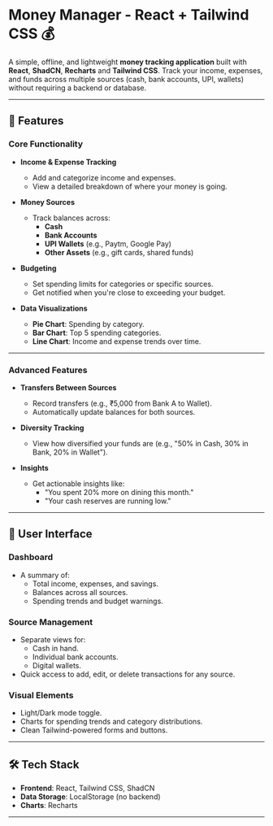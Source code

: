 # Money Manager - React + Tailwind CSS 💰

A simple, offline, and lightweight **money tracking application** built with **React**, **ShadCN**, **Recharts** and **Tailwind CSS**. Track your income, expenses, and funds across multiple sources (cash, bank accounts, UPI, wallets) without requiring a backend or database.

---

## 🚀 Features

### **Core Functionality**
- **Income & Expense Tracking**
  - Add and categorize income and expenses.
  - View a detailed breakdown of where your money is going.
  
- **Money Sources**
  - Track balances across:
    - **Cash**
    - **Bank Accounts**
    - **UPI Wallets** (e.g., Paytm, Google Pay)
    - **Other Assets** (e.g., gift cards, shared funds)

- **Budgeting**
  - Set spending limits for categories or specific sources.
  - Get notified when you're close to exceeding your budget.

- **Data Visualizations**
  - **Pie Chart**: Spending by category.
  - **Bar Chart**: Top 5 spending categories.
  - **Line Chart**: Income and expense trends over time.

---

### **Advanced Features**
- **Transfers Between Sources**
  - Record transfers (e.g., ₹5,000 from Bank A to Wallet).
  - Automatically update balances for both sources.

- **Diversity Tracking**
  - View how diversified your funds are (e.g., "50% in Cash, 30% in Bank, 20% in Wallet").

- **Insights**
  - Get actionable insights like:
    - "You spent 20% more on dining this month."
    - "Your cash reserves are running low."

---

## 🎨 User Interface

### **Dashboard**
- A summary of:
  - Total income, expenses, and savings.
  - Balances across all sources.
  - Spending trends and budget warnings.

### **Source Management**
- Separate views for:
  - Cash in hand.
  - Individual bank accounts.
  - Digital wallets.
- Quick access to add, edit, or delete transactions for any source.

### **Visual Elements**
- Light/Dark mode toggle.
- Charts for spending trends and category distributions.
- Clean Tailwind-powered forms and buttons.

---

## 🛠️ Tech Stack
- **Frontend**: React, Tailwind CSS, ShadCN
- **Data Storage**: LocalStorage (no backend)
- **Charts**: Recharts

---

